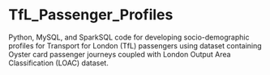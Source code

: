 # TfL_Passenger_Profiles
Python, MySQL, and SparkSQL code for developing socio-demographic profiles for Transport for London (TfL) passengers using dataset containing Oyster card passenger journeys coupled with London Output Area Classification (LOAC) dataset.
